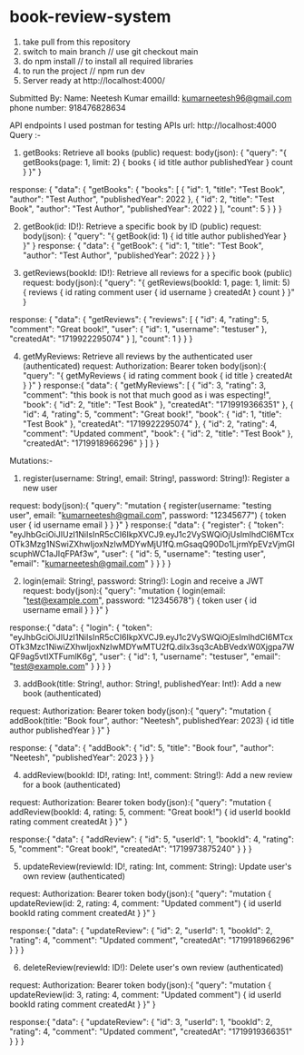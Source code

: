 # book-review-system
1. take pull from this repository
2. switch to main branch // use git checkout main 
3. do npm install // to install all required libraries
4. to run the project // npm run dev
5. Server ready at http://localhost:4000/

Submitted By:
Name: Neetesh Kumar
emailId: kumarneetesh96@gmail.com
phone number: 918476828634



API endpoints
I used postman for testing APIs 
url: http://localhost:4000
 Query :- 
1. getBooks: Retrieve all books (public)
request: 
body(json): {
  "query": "{ getBooks(page: 1, limit: 2) { books { id title author publishedYear } count } }"
}

response:
{
    "data": {
        "getBooks": {
            "books": [
                {
                    "id": 1,
                    "title": "Test Book",
                    "author": "Test Author",
                    "publishedYear": 2022
                },
                {
                    "id": 2,
                    "title": "Test Book",
                    "author": "Test Author",
                    "publishedYear": 2022
                }
            ],
            "count": 5
        }
    }
}

2. getBook(id: ID!): Retrieve a specific book by ID (public)
request: 
body(json): {
    "query": "{ getBook(id: 1) { id title author publishedYear } }"
}
response:
{
    "data": {
        "getBook": {
            "id": 1,
            "title": "Test Book",
            "author": "Test Author",
            "publishedYear": 2022
        }
    }
}

3. getReviews(bookId: ID!): Retrieve all reviews for a specific book (public)
request: 
body(json):{
  "query": "{ getReviews(bookId: 1, page: 1, limit: 5) { reviews { id rating comment user { id username } createdAt } count } }"
}

response:
{
    "data": {
        "getReviews": {
            "reviews": [
                {
                    "id": 4,
                    "rating": 5,
                    "comment": "Great book!",
                    "user": {
                        "id": 1,
                        "username": "testuser"
                    },
                    "createdAt": "1719922295074"
                }
            ],
            "count": 1
        }
    }
}

4. getMyReviews: Retrieve all reviews by the authenticated user (authenticated)
request: 
Authorization: Bearer token
body(json):{
  "query": "{ getMyReviews { id rating comment book { id title } createdAt } }"
}
response:{
    "data": {
        "getMyReviews": [
            {
                "id": 3,
                "rating": 3,
                "comment": "this book is not that much good as i was especting!",
                "book": {
                    "id": 2,
                    "title": "Test Book"
                },
                "createdAt": "1719919366351"
            },
            {
                "id": 4,
                "rating": 5,
                "comment": "Great book!",
                "book": {
                    "id": 1,
                    "title": "Test Book"
                },
                "createdAt": "1719922295074"
            },
            {
                "id": 2,
                "rating": 4,
                "comment": "Updated comment",
                "book": {
                    "id": 2,
                    "title": "Test Book"
                },
                "createdAt": "1719918966296"
            }
        ]
    }
}

Mutations:-
1. register(username: String!, email: String!, password: String!): Register a new user

request:
body(json):{
    "query": "mutation { register(username: \"testing user\", email: \"kumarneetesh@gmail.com\", password: \"12345677\") { token user { id username email } } }"
}
response:{
    "data": {
        "register": {
            "token": "eyJhbGciOiJIUzI1NiIsInR5cCI6IkpXVCJ9.eyJ1c2VySWQiOjUsImlhdCI6MTcxOTk3Mzg1NSwiZXhwIjoxNzIwMDYwMjU1fQ.mGsaqQ90Do1LjrmYpEVzVjmGlscuphWC1aJIqFPAf3w",
            "user": {
                "id": 5,
                "username": "testing user",
                "email": "kumarneetesh@gmail.com"
            }
        }
    }
}

2. login(email: String!, password: String!): Login and receive a JWT
request:
body(json):{
  "query": "mutation { login(email: \"test@example.com\", password: \"12345678\") { token user { id username email } } }"
}

response:{
    "data": {
        "login": {
            "token": "eyJhbGciOiJIUzI1NiIsInR5cCI6IkpXVCJ9.eyJ1c2VySWQiOjEsImlhdCI6MTcxOTk3Mzc1NiwiZXhwIjoxNzIwMDYwMTU2fQ.dilx3sq3cAbBVedxW0Xjgpa7WQF9ag5vtIXTFumlK6g",
            "user": {
                "id": 1,
                "username": "testuser",
                "email": "test@example.com"
            }
        }
    }
}

3. addBook(title: String!, author: String!, publishedYear: Int!): Add a new book
(authenticated)

request: 
Authorization: Bearer token
body(json):{
  "query": "mutation { addBook(title: \"Book four\", author: \"Neetesh\", publishedYear: 2023) { id title author publishedYear } }"
}

response:
{
    "data": {
        "addBook": {
            "id": 5,
            "title": "Book four",
            "author": "Neetesh",
            "publishedYear": 2023
        }
    }
}

4. addReview(bookId: ID!, rating: Int!, comment: String!): Add a new review for a
book (authenticated)

request: 
Authorization: Bearer token
body(json):{
  "query": "mutation { addReview(bookId: 4, rating: 5, comment: \"Great book!\") { id userId bookId rating comment createdAt } }"
}

response:{
    "data": {
        "addReview": {
            "id": 5,
            "userId": 1,
            "bookId": 4,
            "rating": 5,
            "comment": "Great book!",
            "createdAt": "1719973875240"
        }
    }
}

5. updateReview(reviewId: ID!, rating: Int, comment: String): Update user's own
review (authenticated)

request: 
Authorization: Bearer token
body(json):{
  "query": "mutation { updateReview(id: 2, rating: 4, comment: \"Updated comment\") { id userId bookId rating comment createdAt } }"
}

response:{
    "data": {
        "updateReview": {
            "id": 2,
            "userId": 1,
            "bookId": 2,
            "rating": 4,
            "comment": "Updated comment",
            "createdAt": "1719918966296"
        }
    }
}

6. deleteReview(reviewId: ID!): Delete user's own review (authenticated)

request: 
Authorization: Bearer token
body(json):{
  "query": "mutation { updateReview(id: 3, rating: 4, comment: \"Updated comment\") { id userId bookId rating comment createdAt } }"
}

response:{
    "data": {
        "updateReview": {
            "id": 3,
            "userId": 1,
            "bookId": 2,
            "rating": 4,
            "comment": "Updated comment",
            "createdAt": "1719919366351"
        }
    }
}
